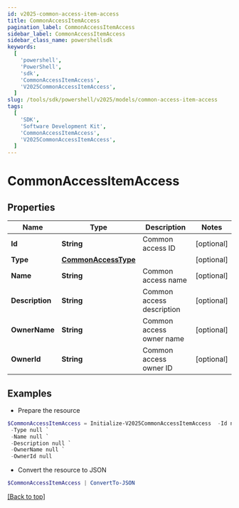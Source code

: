 ```yaml
---
id: v2025-common-access-item-access
title: CommonAccessItemAccess
pagination_label: CommonAccessItemAccess
sidebar_label: CommonAccessItemAccess
sidebar_class_name: powershellsdk
keywords:
  [
    'powershell',
    'PowerShell',
    'sdk',
    'CommonAccessItemAccess',
    'V2025CommonAccessItemAccess',
  ]
slug: /tools/sdk/powershell/v2025/models/common-access-item-access
tags:
  [
    'SDK',
    'Software Development Kit',
    'CommonAccessItemAccess',
    'V2025CommonAccessItemAccess',
  ]
---
```


# CommonAccessItemAccess

## Properties

| Name | Type | Description | Notes |
| --- | --- | --- | --- |
| **Id** | **String** | Common access ID | [optional] |
| **Type** | [**CommonAccessType**](common-access-type) |  | [optional] |
| **Name** | **String** | Common access name | [optional] |
| **Description** | **String** | Common access description | [optional] |
| **OwnerName** | **String** | Common access owner name | [optional] |
| **OwnerId** | **String** | Common access owner ID | [optional] |

## Examples

- Prepare the resource

```powershell
$CommonAccessItemAccess = Initialize-V2025CommonAccessItemAccess  -Id null `
 -Type null `
 -Name null `
 -Description null `
 -OwnerName null `
 -OwnerId null
```

- Convert the resource to JSON

```powershell
$CommonAccessItemAccess | ConvertTo-JSON
```

[[Back to top]](#)
